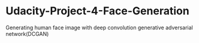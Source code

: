 # Udacity-Project-4-Face-Generation
Generating human face image with deep convolution generative adversarial network(DCGAN)
